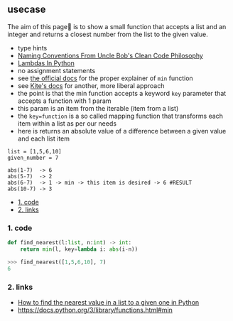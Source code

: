 ## usecase
The aim of this page📝 is to show a small function that accepts a list and an integer and returns a closest number from the list to the given value. 

* type hints
* [Naming Conventions From Uncle Bob's Clean Code Philosophy](https://dzone.com/articles/naming-conventions-from-uncle-bobs-clean-code-phil)
* [Lambdas In Python](https://pavolkutaj.medium.com/lambdas-in-python-bd8961f864eb)
* no assignment statements
* see [the official docs](https://docs.python.org/3/library/functions.html#min) for the proper explainer of `min` function
* see [Kite's docs](https://www.kite.com/python/answers/how-to-find-the-nearest-value-in-a-list-to-a-given-one-in-python) for another, more liberal approach
* the point is that the min function accepts a keyword `key` parameter that accepts a function with 1 param
* this param is an item from the iterable (item from a list)
* the `key=function` is a so called mapping function that transforms each item within a list as per our needs 
* here is returns an absolute value of a difference between a given value and each list item

```
list = [1,5,6,10]
given_number = 7

abs(1-7)  -> 6
abs(5-7)  -> 2
abs(6-7)  -> 1 -> min -> this item is desired -> 6 #RESULT
abs(10-7) -> 3
```



<!-- TOC -->

- [1. code](#1-code)
- [2. links](#2-links)

<!-- /TOC -->

### 1. code

```python
def find_nearest(l:list, n:int) -> int:
    return min(l, key=lambda i: abs(i-n))

>>> find_nearest([1,5,6,10], 7)
6
```

 
### 2. links
* [How to find the nearest value in a list to a given one in Python](https://www.kite.com/python/answers/how-to-find-the-nearest-value-in-a-list-to-a-given-one-in-python)
* https://docs.python.org/3/library/functions.html#min
